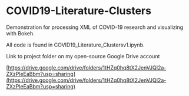 # COVID19-Literature-Clusters
Demonstration for processing XML of COVID-19 research and visualizing with Bokeh.

All code is found in COVID19_Literature_Clustersv1.ipynb. 

Link to project folder on my open-source Google Drive account</br>

[https://drive.google.com/drive/folders/1tHZq0hq8tX2JenVJQI2a-ZXzPleEaBbm?usp=sharing](https://drive.google.com/drive/folders/1tHZq0hq8tX2JenVJQI2a-ZXzPleEaBbm?usp=sharing)

